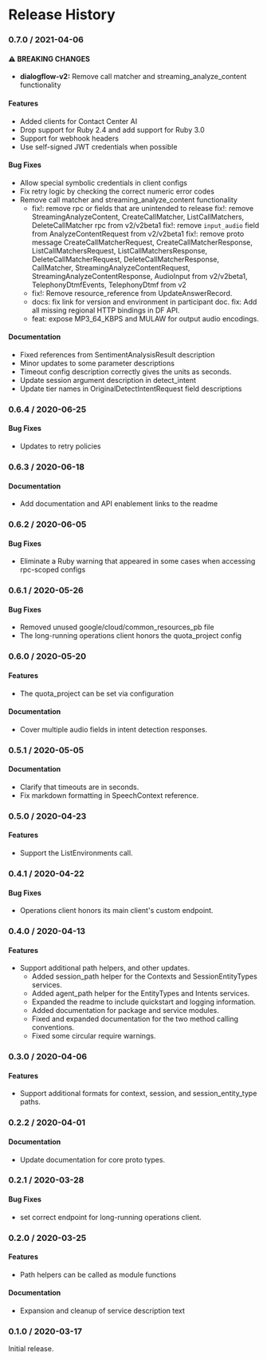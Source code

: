 # Release History

### 0.7.0 / 2021-04-06

#### ⚠ BREAKING CHANGES

* **dialogflow-v2:** Remove call matcher and streaming_analyze_content functionality

#### Features

* Added clients for Contact Center AI
* Drop support for Ruby 2.4 and add support for Ruby 3.0
* Support for webhook headers
* Use self-signed JWT credentials when possible

#### Bug Fixes

* Allow special symbolic credentials in client configs
* Fix retry logic by checking the correct numeric error codes
* Remove call matcher and streaming_analyze_content functionality
  * fix!: remove rpc or fields that are unintended to release fix!: remove StreamingAnalyzeContent, CreateCallMatcher, ListCallMatchers, DeleteCallMatcher rpc from v2/v2beta1 fix!: remove `input_audio` field from AnalyzeContentRequest from v2/v2beta1 fix!: remove proto message CreateCallMatcherRequest, CreateCallMatcherResponse, ListCallMatchersRequest, ListCallMatchersResponse, DeleteCallMatcherRequest, DeleteCallMatcherResponse, CallMatcher, StreamingAnalyzeContentRequest, StreamingAnalyzeContentResponse, AudioInput from v2/v2beta1, TelephonyDtmfEvents, TelephonyDtmf from v2
  * fix!: Remove resource_reference from UpdateAnswerRecord.
  * docs: fix link for version and environment in participant doc. fix: Add all missing regional HTTP bindings in DF API.
  * feat: expose MP3_64_KBPS and MULAW for output audio encodings.

#### Documentation

* Fixed references from SentimentAnalysisResult description
* Minor updates to some parameter descriptions
* Timeout config description correctly gives the units as seconds.
* Update session argument description in detect_intent
* Update tier names in OriginalDetectIntentRequest field descriptions

### 0.6.4 / 2020-06-25

#### Bug Fixes

* Updates to retry policies

### 0.6.3 / 2020-06-18

#### Documentation

* Add documentation and API enablement links to the readme

### 0.6.2 / 2020-06-05

#### Bug Fixes

* Eliminate a Ruby warning that appeared in some cases when accessing rpc-scoped configs

### 0.6.1 / 2020-05-26

#### Bug Fixes

* Removed unused google/cloud/common_resources_pb file
* The long-running operations client honors the quota_project config

### 0.6.0 / 2020-05-20

#### Features

* The quota_project can be set via configuration

#### Documentation

* Cover multiple audio fields in intent detection responses.

### 0.5.1 / 2020-05-05

#### Documentation

* Clarify that timeouts are in seconds.
* Fix markdown formatting in SpeechContext reference.

### 0.5.0 / 2020-04-23

#### Features

* Support the ListEnvironments call.

### 0.4.1 / 2020-04-22

#### Bug Fixes

* Operations client honors its main client's custom endpoint.

### 0.4.0 / 2020-04-13

#### Features

* Support additional path helpers, and other updates.
  * Added session_path helper for the Contexts and SessionEntityTypes services.
  * Added agent_path helper for the EntityTypes and Intents services.
  * Expanded the readme to include quickstart and logging information.
  * Added documentation for package and service modules.
  * Fixed and expanded documentation for the two method calling conventions.
  * Fixed some circular require warnings.

### 0.3.0 / 2020-04-06

#### Features

* Support additional formats for context, session, and session_entity_type paths.

### 0.2.2 / 2020-04-01

#### Documentation

* Update documentation for core proto types.

### 0.2.1 / 2020-03-28

#### Bug Fixes

* set correct endpoint for long-running operations client.

### 0.2.0 / 2020-03-25

#### Features

* Path helpers can be called as module functions

#### Documentation

* Expansion and cleanup of service description text

### 0.1.0 / 2020-03-17

Initial release.
